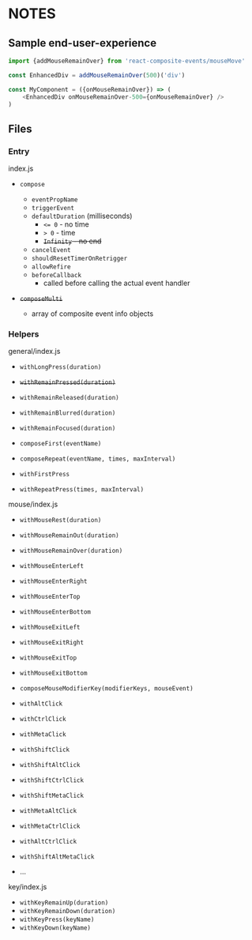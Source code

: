 # NOTES

## Sample end-user-experience

```js
import {addMouseRemainOver} from 'react-composite-events/mouseMove'

const EnhancedDiv = addMouseRemainOver(500)('div')

const MyComponent = ({onMouseRemainOver}) => (
    <EnhancedDiv onMouseRemainOver-500={onMouseRemainOver} />
)
```

## Files

### Entry

index.js

- `compose`
  - `eventPropName`
  - `triggerEvent`
  - `defaultDuration` (milliseconds)
    - `<= 0` - no time
    - `> 0` - time
    - ~~`Infinity` - no end~~
  - `cancelEvent`
  - `shouldResetTimerOnRetrigger`
  - `allowRefire`
  - `beforeCallback`
    - called before calling the actual event handler

- ~~`composeMulti`~~
  - array of composite event info objects

### Helpers

general/index.js

- `withLongPress(duration)`
- ~~`withRemainPressed(duration)`~~
- `withRemainReleased(duration)`
- `withRemainBlurred(duration)`
- `withRemainFocused(duration)`

- `composeFirst(eventName)`
- `composeRepeat(eventName, times, maxInterval)`
- `withFirstPress`
- `withRepeatPress(times, maxInterval)`

mouse/index.js

- `withMouseRest(duration)`
- `withMouseRemainOut(duration)`
- `withMouseRemainOver(duration)`

- `withMouseEnterLeft`
- `withMouseEnterRight`
- `withMouseEnterTop`
- `withMouseEnterBottom`
- `withMouseExitLeft`
- `withMouseExitRight`
- `withMouseExitTop`
- `withMouseExitBottom`

- `composeMouseModifierKey(modifierKeys, mouseEvent)`
- `withAltClick`
- `withCtrlClick`
- `withMetaClick`
- `withShiftClick`
- `withShiftAltClick`
- `withShiftCtrlClick`
- `withShiftMetaClick`
- `withMetaAltClick`
- `withMetaCtrlClick`
- `withAltCtrlClick`
- `withShiftAltMetaClick`
- ...

key/index.js

- `withKeyRemainUp(duration)`
- `withKeyRemainDown(duration)`
- `withKeyPress(keyName)`
- `withKeyDown(keyName)`
